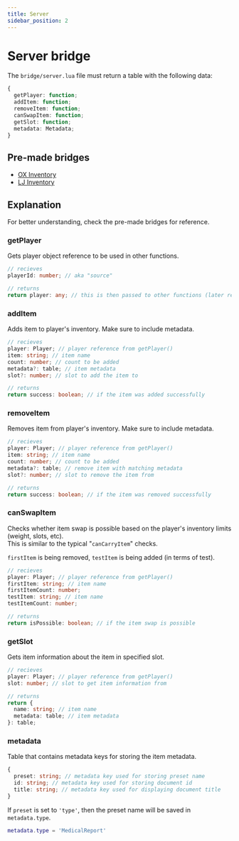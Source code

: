 ```yaml
---
title: Server
sidebar_position: 2
---
```


# Server bridge
The `bridge/server.lua` file must return a table with the following data:
```ts
{
  getPlayer: function;
  addItem: function;
  removeItem: function;
  canSwapItem: function;
  getSlot: function;
  metadata: Metadata;
}
```



## Pre-made bridges
- [OX Inventory](./server/ox_inventory)
- [LJ Inventory](./server/lj-inventory)



## Explanation
For better understanding, check the pre-made bridges for reference.

### getPlayer
Gets player object reference to be used in other functions.
```ts
// recieves
playerId: number; // aka "source"

// returns
return player: any; // this is then passed to other functions (later referred to as "Player" type)
```


### addItem
Adds item to player's inventory. Make sure to include metadata.
```ts
// recieves
player: Player; // player reference from getPlayer()
item: string; // item name
count: number; // count to be added
metadata?: table; // item metadata
slot?: number; // slot to add the item to

// returns
return success: boolean; // if the item was added successfully
```


### removeItem
Removes item from player's inventory. Make sure to include metadata.
```ts
// recieves
player: Player; // player reference from getPlayer()
item: string; // item name
count: number; // count to be added
metadata?: table; // remove item with matching metadata 
slot?: number; // slot to remove the item from

// returns
return success: boolean; // if the item was removed successfully
```


### canSwapItem
Checks whether item swap is possible based on the player's inventory limits (weight, slots, etc).  
This is similar to the typical "`canCarryItem`" checks.

`firstItem` is being removed, `testItem` is being added (in terms of test).
```ts
// recieves
player: Player; // player reference from getPlayer()
firstItem: string; // item name
firstItemCount: number;
testItem: string; // item name
testItemCount: number;

// returns
return isPossible: boolean; // if the item swap is possible
```


### getSlot
Gets item information about the item in specified slot.
```ts
// recieves
player: Player; // player reference from getPlayer()
slot: number; // slot to get item information from

// returns
return {
  name: string; // item name
  metadata: table; // item metadata
}: table;
```


### metadata
Table that contains metadata keys for storing the item metadata.
```ts
{
  preset: string; // metadata key used for storing preset name
  id: string; // metadata key used for storing document id
  title: string; // metadata key used for displaying document title
}
```

If `preset` is set to `'type'`, then the preset name will be saved in `metadata.type`.
```lua
metadata.type = 'MedicalReport'
```
